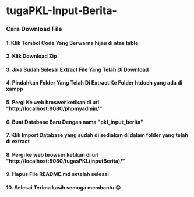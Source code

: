 # tugaPKL-Input-Berita-

### Cara Download File
#### 1. Klik Tombol Code Yang Berwarna hijau di atas table 
#### 2. Klik Download Zip 
#### 3. Jika Sudah Selesai Extract File Yang Telah Di Download
#### 4. Pindahkan Folder Yang Telah Di Extract Ke Folder htdoch yang ada di xampp
#### 5. Pergi Ke web broswer ketikan di url "http://localhost:8080/phpmyadmin/"
#### 6. Buat Database Baru Dengan nama "pkl_input_berita"
#### 7. Klik Import Database yang sudah di sediakan di dalam folder yang telah di extract 
#### 8. Pergi ke web browser ketikan di url "http://localhost:8080/tugasPKL(inputBerita)/"
#### 9. Hapus File README.md setelah selesai 
#### 10. Selesai Terima kasih semoga membantu :blush: 
